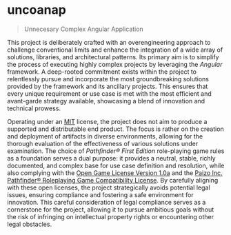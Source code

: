 # uncoanap

> Unnecesary Complex Angular Application

This project is deliberately crafted with an overengineering approach to challenge conventional limits and enhance the integration of a wide array of solutions, libraries, and architectural patterns. Its primary aim is to simplify the process of executing highly complex projects by leveraging the _Angular_ framework. A deep-rooted commitment exists within the project to relentlessly pursue and incorporate the most groundbreaking solutions provided by the framework and its ancillary projects. This ensures that every unique requirement or use case is met with the most efficient and avant-garde strategy available, showcasing a blend of innovation and technical prowess.

Operating under an [MIT](https://github.com/RicardoJBarriosEviden/uncoanap/blob/main/LICENSE) license, the project does not aim to produce a supported and distributable end product. The focus is rather on the creation and deployment of artifacts in diverse environments, allowing for the thorough evaluation of the effectiveness of various solutions under examination. The choice of _Pathfinder® First Edition_ role-playing game rules as a foundation serves a dual purpose: it provides a neutral, stable, richly documented, and complex base for use case definition and resolution, while also complying with the [Open Game License Version 1.0a](https://paizo.com/pathfinder/compatibility/ogl) and the [Paizo Inc. Pathfinder® Roleplaying Game
Compatibility License](https://paizo.com/pathfinder/compatibility/first). 
By carefully aligning with these open licenses, the project strategically avoids potential legal issues, ensuring compliance and fostering a safe environment for innovation. This careful consideration of legal compliance serves as a cornerstone for the project, allowing it to pursue ambitious goals without the risk of infringing on intellectual property rights or encountering other legal obstacles.